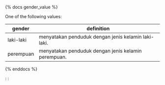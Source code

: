 {% docs gender_value %}
    
One of the following values: 

| gender         | definition                                          |
|----------------|-----------------------------------------------------|
| laki-laki      | menyatakan penduduk dengan jenis kelamin laki-laki. |
| perempuan      | menyatakan penduduk dengan jenis kelamin perempuan. |

{% enddocs %}

: 
: 